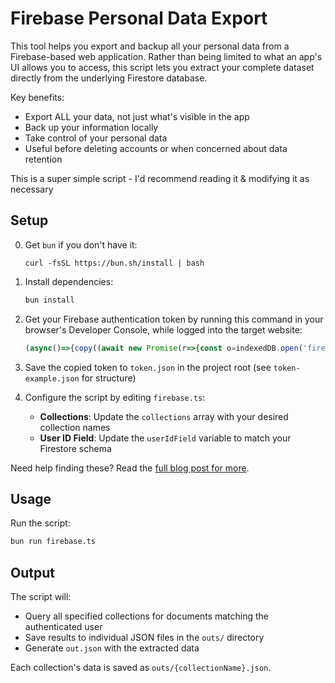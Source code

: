# Firebase Personal Data Export

This tool helps you export and backup all your personal data from a Firebase-based web application. Rather than being limited to what an app's UI allows you to access, this script lets you extract your complete dataset directly from the underlying Firestore database.

Key benefits:
- Export ALL your data, not just what's visible in the app
- Back up your information locally
- Take control of your personal data
- Useful before deleting accounts or when concerned about data retention

This is a super simple script - I'd recommend reading it & modifying it as necessary 

## Setup

0. Get `bun` if you don't have it:
   ```
   curl -fsSL https://bun.sh/install | bash
   ```

1. Install dependencies:
   ```bash
   bun install
   ```

2. Get your Firebase authentication token by running this command in your browser's Developer Console, while logged into the target website:
   ```javascript
   (async()=>{copy((await new Promise(r=>{const o=indexedDB.open('firebaseLocalStorageDb');o.onsuccess=()=>o.result.transaction('firebaseLocalStorage').objectStore('firebaseLocalStorage').getAll().onsuccess=e=>r(e.target.result)})).find(x=>x.fbase_key.startsWith('firebase:authUser:')).value);console.log('Firestore auth token copied to clipboard ✅')})();
   ```

3. Save the copied token to `token.json` in the project root (see `token-example.json` for structure)

4. Configure the script by editing `firebase.ts`:
   - **Collections**: Update the `collections` array with your desired collection names
   - **User ID Field**: Update the `userIdField` variable to match your Firestore schema

Need help finding these? Read the [full blog post for more](https://venki.dev/notesfirebase-rev-eng). 

## Usage

Run the script:
```bash
bun run firebase.ts
```

## Output

The script will:
- Query all specified collections for documents matching the authenticated user
- Save results to individual JSON files in the `outs/` directory
- Generate `out.json` with the extracted data

Each collection's data is saved as `outs/{collectionName}.json`.